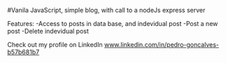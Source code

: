 #Vanila JavaScript, simple blog, with call to a nodeJs express server

Features:
-Access to posts in data base, and indevidual post
-Post a new post
-Delete indevidual post

Check out my profile on LinkedIn www.linkedin.com/in/pedro-goncalves-b57b681b7
